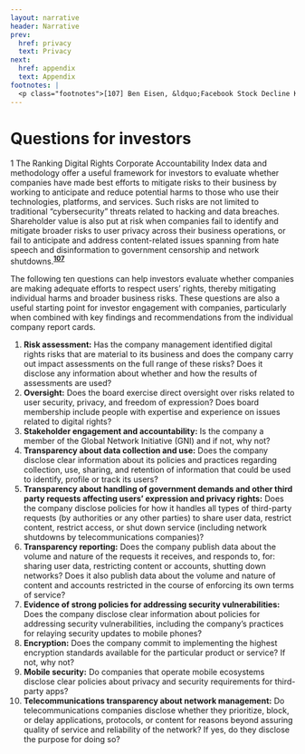 ```yaml
---
layout: narrative
header: Narrative
prev:
  href: privacy
  text: Privacy
next:
  href: appendix
  text: Appendix
footnotes: | 
  <p class="footnotes">[107] Ben Eisen, &ldquo;Facebook Stock Decline Knocks It Out of S&amp;P 500&prime;s Big Five,&rdquo; WSJ, March 19, 2018, <a href="https://blogs.wsj.com/moneybeat/2018/03/19/facebook-stock-decline-knocks-it-out-of-sp-500s-big-five/">https://blogs.wsj.com/moneybeat/2018/03/19/facebook-stock-decline-knocks-it-out-of-sp-500s-big-five/</a>.</p>
---
```

Questions for investors
===========================

1 The Ranking Digital Rights Corporate Accountability Index data and methodology offer a useful framework for investors to evaluate whether companies have made best efforts to mitigate risks to their business by working to anticipate and reduce potential harms to those who use their technologies, platforms, and services. Such risks are not limited to traditional “cybersecurity” threats related to hacking and data breaches. Shareholder value is also put at risk when companies fail to identify and mitigate broader risks to user privacy across their business operations, or fail to anticipate and address content-related issues spanning from hate speech and disinformation to government censorship and network shutdowns.**<sup>[107](#footnotes)</sup>**

The following ten questions can help investors evaluate whether companies are making adequate efforts to respect users’ rights, thereby mitigating individual harms and broader business risks. These questions are also a useful starting point for investor engagement with companies, particularly when combined with key findings and recommendations from the individual company report cards.

1. **Risk assessment:** Has the company management identified digital rights risks that are material to its business and does the company carry out impact assessments on the full range of these risks? Does it disclose any information about whether and how the results of assessments are used?
2. **Oversight:** Does the board exercise direct oversight over risks related to user security, privacy, and freedom of expression? Does board membership include people with expertise and experience on issues related to digital rights?
3. **Stakeholder engagement and accountability:** Is the company a member of the Global Network Initiative (GNI) and if not, why not?
4. **Transparency about data collection and use:** Does the company disclose clear information about its policies and practices regarding collection, use, sharing, and retention of information that could be used to identify, profile or track its users?
5. **Transparency about handling of government demands and other third party requests affecting users’ expression and privacy rights:** Does the company disclose policies for how it handles all types of third-party requests (by authorities or any other parties) to share user data, restrict content, restrict access, or shut down service (including network shutdowns by telecommunications companies)?
6. **Transparency reporting:** Does the company publish data about the volume and nature of the requests it receives, and responds to, for: sharing user data, restricting content or accounts, shutting down networks? Does it also publish data about the volume and nature of content and accounts restricted in the course of enforcing its own terms of service?
7. **Evidence of strong policies for addressing security vulnerabilities:** Does the company disclose clear information about policies for addressing security vulnerabilities, including the company’s practices for relaying security updates to mobile phones?
8. **Encryption:** Does the company commit to implementing the highest encryption standards available for the particular product or service? If not, why not?
9. **Mobile security:** Do companies that operate mobile ecosystems disclose clear policies about privacy and security requirements for third-party apps?
10. **Telecommunications transparency about network management:** Do telecommunications companies disclose whether they prioritize, block, or delay applications, protocols, or content for reasons beyond assuring quality of service and reliability of the network? If yes, do they disclose the purpose for doing so?